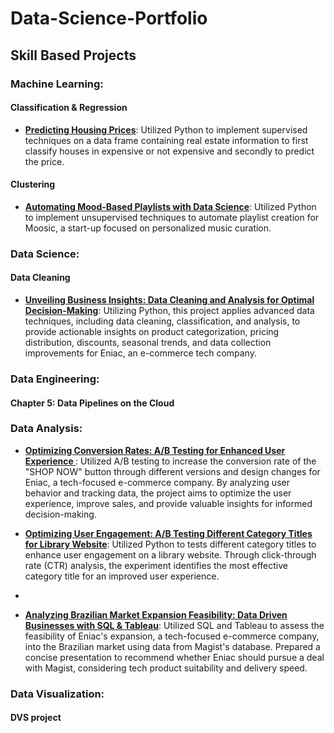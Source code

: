 # Data-Science-Portfolio #

## Skill Based Projects ##

### Machine Learning:

#### Classification & Regression
* __[Predicting Housing Prices](https://github.com/ginkof/Data-Science-Portfolio/tree/main/Machine%20Learning/Classification%20&%20Regression/Predicting%20Housing%20Prices)__: Utilized Python to implement supervised techniques on a data frame containing real estate information to first classify houses in expensive or not expensive and secondly to predict the price.


#### Clustering
* __[Automating Mood-Based Playlists with Data Science](https://github.com/ginkof/Data-Science-Portfolio/tree/main/Machine%20Learning/Clustering/Automating%20Mood-Based%20Playlists%20with%20Data%20Science)__: Utilized Python to implement unsupervised techniques to automate playlist creation for Moosic, a start-up focused on personalized music curation.


### Data Science:

#### Data Cleaning
* __[Unveiling Business Insights: Data Cleaning and Analysis for Optimal Decision-Making](https://github.com/ginkof/Data-Science-Portfolio/tree/main/Data%20Science/Unveiling%20Business%20Insights:%20Data%20Cleaning%20and%20Analysis%20for%20Optimal%20Decision%20Making)__: Utilizing Python, this project applies advanced data techniques, including data cleaning, classification, and analysis, to provide actionable insights on product categorization, pricing distribution, discounts, seasonal trends, and data collection improvements for Eniac, an e-commerce tech company.

### Data Engineering:

#### Chapter 5: Data Pipelines on the Cloud

### Data Analysis:
* __[Optimizing Conversion Rates: A/B Testing for Enhanced User Experience
](https://github.com/ginkof/Data-Science-Portfolio/tree/main/Data%20Analysis%20/Optimizing%20Conversion%20Rates%3A%20A-B%20Testing%20for%20Enhanced%20User%20Experience)__: Utilized A/B testing to increase the conversion rate of the "SHOP NOW" button through different versions and design changes for Eniac, a tech-focused e-commerce company. By analyzing user behavior and tracking data, the project aims to optimize the user experience, improve sales, and provide valuable insights for informed decision-making.

* __[Optimizing User Engagement: A/B Testing Different Category Titles for Library Website](https://github.com/ginkof/Data-Science-Portfolio/tree/main/Data%20Analysis%20/Optimizing%20User%20Engagement%3A%20A-B%20Testing%20Different%20Category%20Titles%20for%20Library%20Website)__: Utilized Python to tests different category titles to enhance user engagement on a library website. Through click-through rate (CTR) analysis, the experiment identifies the most effective category title for an improved user experience.
* 
* __[Analyzing Brazilian Market Expansion Feasibility:  Data Driven Businesses with SQL & Tableau](https://github.com/ginkof/Data-Science-Portfolio/tree/main/Data%20Analysis%20/Analyzing%20Brazilian%20Market%20Expansion%20Feasibility:%20%20Data%20Driven%20Businesses%20with%20SQL%20&%20Tableau)__:  Utilized SQL and Tableau to assess the feasibility of Eniac's expansion, a tech-focused e-commerce company, into the Brazilian market using data from Magist's database. Prepared a concise presentation to recommend whether Eniac should pursue a deal with Magist, considering tech product suitability and delivery speed.

### Data Visualization:

#### DVS project
